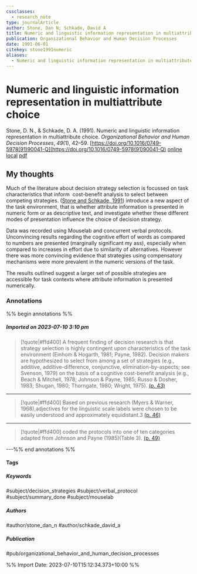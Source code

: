 ```yaml
---
cssclasses:
  - research_note
type: journalArticle
author: Stone, Dan N; Schkade, David A
title: Numeric and linguistic information representation in multiattribute choice
publication: Organizational Behavior and Human Decision Processes
date: 1991-06-01
citekey: stone1991numeric
aliases:
  - Numeric and linguistic information representation in multiattribute choice
---
```


# Numeric and linguistic information representation in multiattribute choice

Stone, D. N., & Schkade, D. A. (1991). Numeric and linguistic information representation in multiattribute choice. _Organizational Behavior and Human Decision Processes_, _49_(1), 42–59. [https://doi.org/10.1016/0749-5978(91)90041-Q](https://doi.org/10.1016/0749-5978(91)90041-Q)
[online](http://zotero.org/users/local/kZl3QdXV/items/2DFCZUXG) [local](zotero://select/library/items/2DFCZUXG) [pdf](file:///home/gjc216/Zotero/storage/GMSFXRGM/1-s2.0-074959789190041Q-main.pdf)

## My thoughts

Much of the literature about decision strategy selection is focussed on task characteristics that inform  cost-benefit analysis to select between competing strategies. ([Stone and Schkade, 1991](zotero://select/library/items/2DFCZUXG)) introduce a new aspect of the task environment, that is whether attribute information is presented in numeric form or as descriptive text, and investigate whether these different modes of presentation influence the choice of decision strategy.

Data was recorded using Mouselab and concurrent verbal protocols. Unconvincing results regarding the cognitive effort of words as compared to numbers are presented (marginally significant my ass), especially when compared to increases in effort due to similarity of alternatives. However there was more convincing evidence that strategies using compensatory mechanisms were more prevalent in the numeric versions of the task.

The results outlined suggest a larger set of possible strategies are accessible for task contexts where attribute information is presented numerically.

 
### Annotations

%% begin annotations %%
##### Imported on 2023-07-10 3:10 pm
>[!quote|#ffd400]
>A frequent finding of decision research is that strategy selection is highly contingent upon characteristics of the task environment (Einhom & Hogarth, 1981; Payne, 1982). Decision makers are hypothesized to select from among a set of strategies (e.g., additive, additive-difference, conjunctive, elimination-by-aspects; see Svenson, 1979) on the basis of a cognitive cost-benefit analysis (e.g., Beach & Mitchell, 1978; Johnson & Payne, 1985; Russo & Dosher, 1983; Shugan, 1980; Thorngate, 1980; Wright, 1975). [(p. 43)](zotero://open-pdf/library/items/GMSFXRGM?page=43&annotation=B6JXY5BC)

---
>[!quote|#ffd400]
>Based on previous research (Myers & Warner, 1968),adjectives for the linguistic scale labels were chosen to be easily understood and approximately equidistant.3 [(p. 46)](zotero://open-pdf/library/items/GMSFXRGM?page=46&annotation=JSD2KBZL)

---
>[!quote|#ffd400]
>coded the protocols into one of ten categories adapted from Johnson and Payne (1985)(Table 3). [(p. 49)](zotero://open-pdf/library/items/GMSFXRGM?page=49&annotation=IMITPK6G)

---%% end annotations %%

#### Tags

##### Keywords

#subject/decision_strategies #subject/verbal_protocol #subject/summary_done #subject/mouselab

##### Authors

#author/stone_dan_n #author/schkade_david_a

##### Publication

#pub/organizational_behavior_and_human_decision_processes


%% Import Date: 2023-07-10T15:12:34.373+10:00 %%
